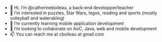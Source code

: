 - 👋 Hi, I’m @catherineboileau, a back-end developper/teacher
- 👀 I’m interested in puzzles, Star Wars, legos, reading and sports (mostly volleyball and waterskiing)
- 🌱 I’m currently learning mobile application development
- 💞️ I’m looking to collaborate on AoC, Java, web and mobile development
- 📫 You can reach me at cboileau at gmail.com

<!---
catherineboileau/catherineboileau is a ✨ special ✨ repository because its `README.md` (this file) appears on your GitHub profile.
You can click the Preview link to take a look at your changes.
--->
